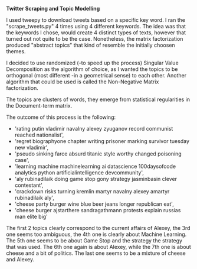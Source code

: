 **Twitter Scraping and Topic Modelling**

I used tweepy to download tweets based on a specific key word. I ran the "scrape_tweets.py" 4 times using 4 different keywords. The idea was that the keywords I chose, would create 4 distinct types of texts, however that turned out not quite to be the case. Nonetheless, the matrix factorization produced "abstract topics" that kind of resemble the initially choosen themes.

I decided to use randomized (-to speed up the process) Singular Value Decomposition as the algorithm of choice, as I wanted the topics to be orthogonal (most different -in a geometrical sense) to each other. Another algorithm that could be used is called the Non-Negative Matrix factorization.

The topics are clusters of words, they emerge from statistical regularities in the Document-term matrix.

The outcome of this process is the following:

- 'rating putin vladimir navalny alexey zyuganov record communist reached nationalist',
- 'regret biographyone chapter writing prisoner marking survivor tuesday new vladimir',
- 'pseudo sinking farce absurd titanic style worthy changed poisoning case',
- 'learning machine machinelearning ai datascience 100daysofcode analytics python artificialintelligence devcommunity',
- 'aly rubinadilaik doing game stop gony strategy jasminbasin clever contestant',
- 'crackdown risks turning kremlin martyr navalny alexey amartyr rubinadilaik aly',
- 'cheese party burger wine blue beer jeans longer republican eat',
- 'cheese burger ajstarthere sandragathmann protests explain russias man elite big'

The first 2 topics clearly correspond to the current affairs of Alexey, the 3rd one seems too ambiguous, the 4th one is clearly about Machine Learning. The 5th one seems to be about Game Stop and the strategy the strategy that was used. The 6th one again is about Alexey, while the 7th one is about cheese and a bit of politics. The last one seems to be a mixture of cheese and Alexey.
